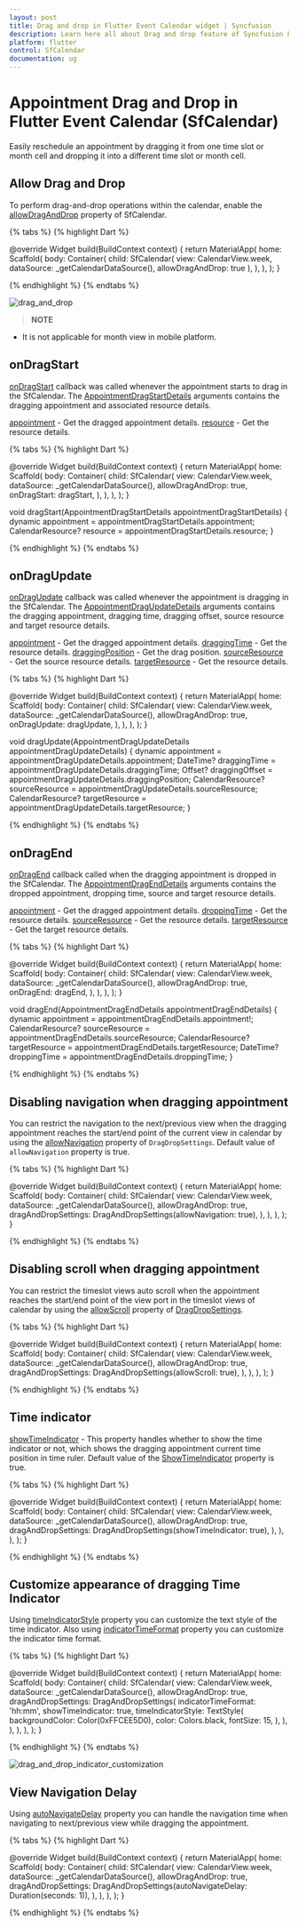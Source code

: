 ```yaml
---
layout: post 
title: Drag and drop in Flutter Event Calendar widget | Syncfusion
description: Learn here all about Drag and drop feature of Syncfusion Flutter Event Calendar (SfCalendar) widget and more.
platform: flutter
control: SfCalendar
documentation: ug
---
```


# Appointment Drag and Drop in Flutter Event Calendar (SfCalendar)

Easily reschedule an appointment by dragging it from one time slot or month cell and dropping it into a different time slot or month cell.

## Allow Drag and Drop

To perform drag-and-drop operations within the calendar, enable the [allowDragAndDrop](https://pub.dev/documentation/syncfusion_flutter_calendar/latest/calendar/SfCalendar/allowDragAndDrop.html) property of SfCalendar.

{% tabs %}
{% highlight Dart %}

@override
Widget build(BuildContext context) {
  return MaterialApp(
    home: Scaffold(
      body: Container(
        child: SfCalendar(
            view: CalendarView.week,
            dataSource: _getCalendarDataSource(),
            allowDragAndDrop: true
        ),
      ),
    ),
  );
}

{% endhighlight %}
{% endtabs %}

![drag_and_drop](images/appointments/dragdrop.gif)

>**NOTE**
* It is not applicable for month view in mobile platform.

## onDragStart

[onDragStart](https://pub.dev/documentation/syncfusion_flutter_calendar/latest/calendar/SfCalendar/onDragStart.html) callback was called whenever the appointment starts to drag in the SfCalendar. The [AppointmentDragStartDetails](https://pub.dev/documentation/syncfusion_flutter_calendar/latest/calendar/AppointmentDragStartDetails-class.html) arguments contains the dragging appointment and associated resource details. 

[appointment](https://pub.dev/documentation/syncfusion_flutter_calendar/latest/calendar/AppointmentDragStartDetails/appointment.html) - Get the dragged appointment details. 
[resource](https://pub.dev/documentation/syncfusion_flutter_calendar/latest/calendar/AppointmentDragStartDetails/resource.html) - Get the resource details.

{% tabs %}
{% highlight Dart %}

@override
Widget build(BuildContext context) {
  return MaterialApp(
    home: Scaffold(
      body: Container(
        child: SfCalendar(
          view: CalendarView.week,
          dataSource: _getCalendarDataSource(),
		  allowDragAndDrop: true,
		  onDragStart: dragStart,
        ),
      ),
    ),
  );
}

void dragStart(AppointmentDragStartDetails appointmentDragStartDetails) {
  dynamic appointment = appointmentDragStartDetails.appointment;
  CalendarResource? resource = appointmentDragStartDetails.resource;
}

{% endhighlight %}
{% endtabs %}

## onDragUpdate

[onDragUpdate](https://pub.dev/documentation/syncfusion_flutter_calendar/latest/calendar/SfCalendar/onDragUpdate.html) callback was called whenever the appointment is dragging in the SfCalendar. The [AppointmentDragUpdateDetails](https://pub.dev/documentation/syncfusion_flutter_calendar/latest/calendar/AppointmentDragUpdateDetails-class.html) arguments contains the dragging appointment, dragging time, dragging offset, source resource and target resource details. 

[appointment](https://pub.dev/documentation/syncfusion_flutter_calendar/latest/calendar/AppointmentDragUpdateDetails/appointment.html) - Get the dragged appointment details. 
[draggingTime](https://pub.dev/documentation/syncfusion_flutter_calendar/latest/calendar/AppointmentDragUpdateDetails/draggingTime.html) - Get the resource details.
[draggingPosition](https://pub.dev/documentation/syncfusion_flutter_calendar/latest/calendar/AppointmentDragUpdateDetails/draggingPosition.html) - Get the drag position.
[sourceResource](https://pub.dev/documentation/syncfusion_flutter_calendar/latest/calendar/AppointmentDragUpdateDetails/sourceResource.html) - Get the source resource details.
[targetResource](https://pub.dev/documentation/syncfusion_flutter_calendar/latest/calendar/AppointmentDragUpdateDetails/targetResource.html) - Get the resource details.

{% tabs %}
{% highlight Dart %}

@override
Widget build(BuildContext context) {
  return MaterialApp(
    home: Scaffold(
      body: Container(
        child: SfCalendar(
          view: CalendarView.week,
          dataSource: _getCalendarDataSource(),
          allowDragAndDrop: true,
          onDragUpdate: dragUpdate,
        ),
      ),
    ),
  );
}

void dragUpdate(AppointmentDragUpdateDetails appointmentDragUpdateDetails) {
  dynamic appointment = appointmentDragUpdateDetails.appointment;
  DateTime? draggingTime = appointmentDragUpdateDetails.draggingTime;
  Offset? draggingOffset = appointmentDragUpdateDetails.draggingPosition;
  CalendarResource? sourceResource = appointmentDragUpdateDetails.sourceResource;
  CalendarResource? targetResource = appointmentDragUpdateDetails.targetResource;
}

{% endhighlight %}
{% endtabs %}

## onDragEnd

[onDragEnd](https://pub.dev/documentation/syncfusion_flutter_calendar/latest/calendar/SfCalendar/onDragEnd.html) callback called when the dragging appointment is dropped in the SfCalendar. The [AppointmentDragEndDetails](https://pub.dev/documentation/syncfusion_flutter_calendar/latest/calendar/AppointmentDragEndDetails-class.html) arguments contains the dropped appointment, dropping time, source and target resource details. 

[appointment](https://pub.dev/documentation/syncfusion_flutter_calendar/latest/calendar/AppointmentDragEndDetails/appointment.html) - Get the dragged appointment details. 
[droppingTime](https://pub.dev/documentation/syncfusion_flutter_calendar/latest/calendar/AppointmentDragEndDetails/droppingTime.html) - Get the resource details.
[sourceResource](https://pub.dev/documentation/syncfusion_flutter_calendar/latest/calendar/AppointmentDragEndDetails/sourceResource.html) - Get the resource details.
[targetResource](https://pub.dev/documentation/syncfusion_flutter_calendar/latest/calendar/AppointmentDragEndDetails/targetResource.html) - Get the target resource details.

{% tabs %}
{% highlight Dart %}

@override
Widget build(BuildContext context) {
  return MaterialApp(
    home: Scaffold(
      body: Container(
        child: SfCalendar(
          view: CalendarView.week,
          dataSource: _getCalendarDataSource(),
		  allowDragAndDrop: true,
		  onDragEnd: dragEnd,
        ),
      ),
    ),
  );
}

void dragEnd(AppointmentDragEndDetails appointmentDragEndDetails) {
  dynamic appointment = appointmentDragEndDetails.appointment!;
  CalendarResource? sourceResource = appointmentDragEndDetails.sourceResource;
  CalendarResource? targetResource = appointmentDragEndDetails.targetResource;
  DateTime? droppingTime = appointmentDragEndDetails.droppingTime;
}

{% endhighlight %}
{% endtabs %}

## Disabling navigation when dragging appointment

You can restrict the navigation to the next/previous view when the dragging appointment reaches the start/end point of the current view in calendar by using the [allowNavigation](https://pub.dev/documentation/syncfusion_flutter_calendar/latest/calendar/DragAndDropSettings/allowNavigation.html) property of `DragDropSettings`. Default value of `allowNavigation` property is true.

{% tabs %}
{% highlight Dart %}

@override
Widget build(BuildContext context) {
  return MaterialApp(
    home: Scaffold(
      body: Container(
        child: SfCalendar(
          view: CalendarView.week,
          dataSource: _getCalendarDataSource(),
          allowDragAndDrop: true,
          dragAndDropSettings: DragAndDropSettings(allowNavigation: true),
        ),
      ),
    ),
  );
}
	
{% endhighlight %}
{% endtabs %}

## Disabling scroll when dragging appointment

You can restrict the timeslot views auto scroll when the appointment reaches the start/end point of the view port in the timeslot views of calendar by using the [allowScroll](https://pub.dev/documentation/syncfusion_flutter_calendar/latest/calendar/DragAndDropSettings/allowScroll.html) property of [DragDropSettings](https://pub.dev/documentation/syncfusion_flutter_calendar/latest/calendar/DragAndDropSettings/DragAndDropSettings.html).

{% tabs %}
{% highlight Dart %}

@override
Widget build(BuildContext context) {
  return MaterialApp(
    home: Scaffold(
      body: Container(
        child: SfCalendar(
          view: CalendarView.week,
          dataSource: _getCalendarDataSource(),
          allowDragAndDrop: true,
          dragAndDropSettings: DragAndDropSettings(allowScroll: true),
        ),
      ),
    ),
  );
}
	
{% endhighlight %}
{% endtabs %}

## Time indicator

[showTimeIndicator](https://pub.dev/documentation/syncfusion_flutter_calendar/latest/calendar/DragAndDropSettings/showTimeIndicator.html) - This property handles whether to show the time indicator or not, which shows the dragging appointment current time position in time ruler. Default value of the [ShowTimeIndicator](https://pub.dev/documentation/syncfusion_flutter_calendar/latest/calendar/DragAndDropSettings/showTimeIndicator.html) property is true.

{% tabs %}
{% highlight Dart %}

@override
Widget build(BuildContext context) {
  return MaterialApp(
    home: Scaffold(
      body: Container(
        child: SfCalendar(
          view: CalendarView.week,
          dataSource: _getCalendarDataSource(),
          allowDragAndDrop: true,
          dragAndDropSettings: DragAndDropSettings(showTimeIndicator: true),
        ),
      ),
    ),
  );
}
	
{% endhighlight %}
{% endtabs %}

## Customize appearance of dragging Time Indicator

Using [timeIndicatorStyle](https://pub.dev/documentation/syncfusion_flutter_calendar/latest/calendar/DragAndDropSettings/timeIndicatorStyle.html) property you can customize the text style of the time indicator. Also using [indicatorTimeFormat](https://pub.dev/documentation/syncfusion_flutter_calendar/latest/calendar/DragAndDropSettings/indicatorTimeFormat.html) property you can customize the indicator time format.

{% tabs %}
{% highlight Dart %}

@override
Widget build(BuildContext context) {
  return MaterialApp(
    home: Scaffold(
      body: Container(
        child: SfCalendar(
          view: CalendarView.week,
          dataSource: _getCalendarDataSource(),
          allowDragAndDrop: true,
          dragAndDropSettings: DragAndDropSettings(
            indicatorTimeFormat: 'hh:mm',
            showTimeIndicator: true,
            timeIndicatorStyle: TextStyle(
              backgroundColor: Color(0xFFCEE5D0),
              color: Colors.black,
              fontSize: 15,
            ),
          ),
        ),
      ),
    ),
  );
}

{% endhighlight %}
{% endtabs %}

![drag_and_drop_indicator_customization](images/appointments/dragtime_customization.gif)

## View Navigation Delay

Using [autoNavigateDelay](https://pub.dev/documentation/syncfusion_flutter_calendar/latest/calendar/DragAndDropSettings/autoNavigateDelay.html) property you can handle the navigation time when navigating to next/previous view while dragging the appointment.

{% tabs %}
{% highlight Dart %}

@override
Widget build(BuildContext context) {
  return MaterialApp(
    home: Scaffold(
      body: Container(
        child: SfCalendar(
          view: CalendarView.week,
          dataSource: _getCalendarDataSource(),
          allowDragAndDrop: true,
          dragAndDropSettings:
              DragAndDropSettings(autoNavigateDelay: Duration(seconds: 1)),
        ),
      ),
    ),
  );
}
	
{% endhighlight %}
{% endtabs %}